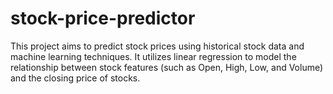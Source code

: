 # stock-price-predictor
This project aims to predict stock prices using historical stock data and machine learning techniques. It utilizes linear regression to model the relationship between stock features (such as Open, High, Low, and Volume) and the closing price of stocks.
